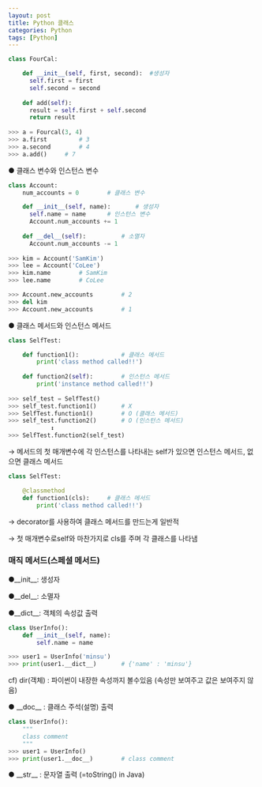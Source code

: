 ```yaml
---
layout: post
title: Python 클래스
categories: Python
tags: [Python]
---
```


```python
class FourCal:

    def __init__(self, first, second):	#생성자
      self.first = first
      self.second = second
      
    def add(self):
      result = self.first + self.second
      return result
    
>>> a = Fourcal(3, 4)
>>> a.first			# 3
>>> a.second		# 4
>>> a.add()		# 7
```

● 클래스 변수와 인스턴스 변수

```python
class Account:
    num_accounts = 0		# 클래스 변수

    def __init__(self, name):		# 생성자
      self.name = name		# 인스턴스 변수
      Account.num_accounts += 1
      
    def __del__(self):			# 소멸자
      Account.num_accounts -= 1
    
>>> kim = Account('SamKim')
>>> lee = Account('CoLee')
>>> kim.name		# SamKim
>>> lee.name		# CoLee

>>> Account.new_accounts		# 2
>>> del kim
>>> Account.new_accounts		# 1
```

● 클래스 메서드와 인스턴스 메서드

```python
class SelfTest:

    def function1():			# 클래스 메서드
        print('class method called!!')
        
    def function2(self):		# 인스턴스 메서드
        print('instance method called!!')
        
>>> self_test = SelfTest()
>>> self_test.function1()		# X
>>> SelfTest.function1()		# O (클래스 메서드)
>>> self_test.function2()		# O (인스턴스 메서드)
            ↕
>>> SelfTest.function2(self_test)
```

→ 메서드의 첫 매개변수에 각 인스턴스를 나타내는 self가 있으면 인스턴스 메서드, 없으면 클래스 메서드

```python
class SelfTest:

    @classmethod
    def function1(cls):		# 클래스 메서드
        print('class method called!!')
```

→ decorator를 사용하여 클래스 메서드를 만드는게 일반적

→ 첫 매개변수로self와 마찬가지로 cls를 주며 각 클래스를 나타냄

### 매직 메서드(스페셜 메서드)

●\_\_init\_\_: 생성자

●\_\_del\_\_: 소멸자

●\_\_dict\_\_: 객체의 속성값 출력

```python
class UserInfo():
    def __init__(self, name):
        self.name = name

>>> user1 = UserInfo('minsu')
>>> print(user1.__dict__)		# {'name' : 'minsu'}
```

cf) dir(객체) : 파이썬이 내장한 속성까지 볼수있음 (속성만 보여주고 값은 보여주지 않음)

● \_\_doc\_\_ : 클래스 주석(설명) 출력 

```python
class UserInfo():
    """
    class comment
    """
>>> user1 = UserInfo()
>>> print(user1.__doc__)		# class comment
```

● \_\_str\_\_ : 문자열 출력 (=toString() in Java)